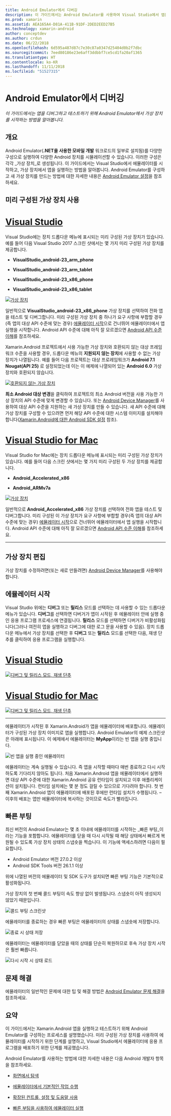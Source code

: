 ```yaml
---
title: Android Emulator에서 디버깅
description: 이 가이드에서는 Android Emulator를 사용하여 Visual Studio에서 앱을 시작하고 디버그하는 방법을 설명합니다.
ms.prod: xamarin
ms.assetid: AEA165A4-D81A-411B-91DF-2DED2EED27B5
ms.technology: xamarin-android
author: conceptdev
ms.author: crdun
ms.date: 06/22/2018
ms.openlocfilehash: 6d595a487d87c7e30c87a0347d25404d0b2f7dbc
ms.sourcegitcommit: 7eed80186e23e6aff3ddbbf7ce5cd1fa20af1365
ms.translationtype: HT
ms.contentlocale: ko-KR
ms.lasthandoff: 11/11/2018
ms.locfileid: "51527315"
---
```

# <a name="debugging-on-the-android-emulator"></a>Android Emulator에서 디버깅

_이 가이드에서는 앱을 디버그하고 테스트하기 위해 Android Emulator에서 가상 장치를 시작하는 방법을 알아봅니다._

## <a name="overview"></a>개요

Android Emulator(**.NET을 사용한 모바일 개발** 워크로드의 일부로 설치됨)를 다양한 구성으로 실행하여 다양한 Android 장치를 시뮬레이션할 수 있습니다. 이러한 구성은 각각 _가상 장치_로 생성됩니다. 이 가이드에서는 Visual Studio에서 에뮬레이터를 시작하고, 가상 장치에서 앱을 실행하는 방법을 알아봅니다. Android Emulator를 구성하고 새 가상 장치를 만드는 방법에 대한 자세한 내용은 [Android Emulator 설정](~/android/get-started/installation/android-emulator/index.md)을 참조하세요.


## <a name="using-a-pre-configured-virtual-device"></a>미리 구성된 가상 장치 사용

# <a name="visual-studiotabwindows"></a>[Visual Studio](#tab/windows)

Visual Studio에는 장치 드롭다운 메뉴에 표시되는 미리 구성된 가상 장치가 있습니다. 예를 들어 다음 Visual Studio 2017 스크린 샷에서는 몇 가지 미리 구성된 가상 장치를 제공합니다.

-   **VisualStudio\_android-23\_arm\_phone**

-   **VisualStudio\_android-23\_arm\_tablet**

-   **VisualStudio\_android-23\_x86\_phone** 

-   **VisualStudio\_android-23\_x86\_tablet** 

[![가상 장치](debug-on-emulator-images/win/01-virtual-devices-sml.png)](debug-on-emulator-images/win/01-virtual-devices.png#lightbox)

일반적으로 **VisualStudio\_android-23\_x86\_phone** 가상 장치를 선택하여 전화 앱을 테스트 및 디버그합니다. 미리 구성된 가상 장치 중 하나가 요구 사항에 부합할 경우(즉 앱의 대상 API 수준에 맞는 경우) [에뮬레이터 시작](#launching)으로 건너뛰어 에뮬레이터에서 앱 실행을 시작합니다. Android API 수준에 대해 아직 잘 모르겠으면 [Android API 수준 이해](~/android/app-fundamentals/android-api-levels.md)를 참조하세요.

Xamarin.Android 프로젝트에서 사용 가능한 가상 장치와 호환되지 않는 대상 프레임워크 수준을 사용할 경우, 드롭다운 메뉴의 **지원되지 않는 장치**에 사용할 수 없는 가상 장치가 나열됩니다. 예를 들어 다음 프로젝트는 대상 프로레임워크가 **Android 7.1 Nougat(API 25)** 로 설정되었는데 이는 이 예제에 나열되어 있는 **Android 6.0** 가상 장치와 호환되지 않습니다.

[![호환되지 않는 가상 장치](debug-on-emulator-images/win/02-incompatible-level-sml.png)](debug-on-emulator-images/win/02-incompatible-level.png#lightbox)

**최소 Android 대상 변경**을 클릭하여 프로젝트의 최소 Android 버전을 사용 가능한 가상 장치의 API 수준에 맞게 변경할 수 있습니다. 또는 [Android Device Manager](~/android/get-started/installation/android-emulator/device-manager.md)를 사용하여 대상 API 수준을 지원하는 새 가상 장치를 만들 수 있습니다.
새 API 수준에 대해 가상 장치를 구성할 수 있으려면 먼저 해당 API 수준에 대한 시스템 이미지를 설치해야 합니다([Xamarin.Android에 대한 Android SDK 설정](~/android/get-started/installation/android-sdk.md) 참조).

# <a name="visual-studio-for-mactabmacos"></a>[Visual Studio for Mac](#tab/macos)

Visual Studio for Mac에는 장치 드롭다운 메뉴에 표시되는 미리 구성된 가상 장치가 있습니다. 예를 들어 다음 스크린 샷에서는 몇 가지 미리 구성된 두 가상 장치를 제공합니다.

-   **Android\_Accelerated\_x86**

-   **Android\_ARMv7a**

[![가상 장치](debug-on-emulator-images/mac/01-virtual-devices-sml.png)](debug-on-emulator-images/mac/01-virtual-devices.png#lightbox)

일반적으로 **Android\_Accelerated\_x86** 가상 장치를 선택하여 전화 앱을 테스트 및 디버그합니다. 미리 구성된 이 가상 장치가 요구 사항에 부합할 경우(즉 앱의 대상 API 수준에 맞는 경우) [에뮬레이터 시작](#launching)으로 건너뛰어 에뮬레이터에서 앱 실행을 시작합니다. Android API 수준에 대해 아직 잘 모르겠으면 [Android API 수준 이해](~/android/app-fundamentals/android-api-levels.md)를 참조하세요.

-----

## <a name="editing-virtual-devices"></a>가상 장치 편집

가상 장치를 수정하려면(또는 새로 만들려면) [Android Device Manager](~/android/get-started/installation/android-emulator/device-manager.md)를 사용해야 합니다.


<a name="launching" />

## <a name="launching-the-emulator"></a>에뮬레이터 시작

Visual Studio 위에는 **디버그** 또는 **릴리스** 모드를 선택하는 데 사용할 수 있는 드롭다운 메뉴가 있습니다. **디버그**를 선택하면 디버거가 앱이 시작된 후 에뮬레이터 안에 실행 중인 응용 프로그램 프로세스에 연결됩니다. **릴리스** 모드를 선택하면 디버거가 비활성화됩니다(그러나 여전히 앱을 실행하고 디버그에 대한 로그 문을 사용할 수 있음). 장치 드롭다운 메뉴에서 가상 장치를 선택한 후 **디버그** 또는 **릴리스** 모드를 선택한 다음, 재생 단추를 클릭하여 응용 프로그램을 실행합니다.

# <a name="visual-studiotabwindows"></a>[Visual Studio](#tab/windows)

[![디버그 및 릴리스 모드, 재생 단추](debug-on-emulator-images/win/17-debug-release-sml.png)](debug-on-emulator-images/win/17-debug-release.png#lightbox)

# <a name="visual-studio-for-mactabmacos"></a>[Visual Studio for Mac](#tab/macos)

[![디버그 및 릴리스 모드, 재생 단추](debug-on-emulator-images/mac/16-debug-release-sml.png)](debug-on-emulator-images/mac/16-debug-release.png#lightbox)

-----

에뮬레이터가 시작된 후 Xamarin.Android가 앱을 에뮬레이터에 배포합니다. 에뮬레이터가 구성된 가상 장치 이미지로 앱을 실행합니다. Android Emulator의 예제 스크린샷은 아래에 표시됩니다. 이 예제에서 에뮬레이터는 **MyApp**이라는 빈 앱을 실행 중입니다.

![빈 앱을 실행 중인 에뮬레이터](debug-on-emulator-images/emulator-running.png)

에뮬레이터는 계속 실행될 수 있습니다. 즉 앱을 시작할 때마다 매번 종료하고 다시 시작하도록 기다리지 않아도 됩니다. 처음 Xamarin.Android 앱을 에뮬레이터에서 실행하면 대상 API 수준에 대한 Xamarin.Android 공유 런타임이 설치되고 이후 애플리케이션이 설치됩니다. 런타임 설치에는 몇 분 정도 걸릴 수 있으므로 기다려야 합니다. 첫 번째 Xamarin.Android 앱이 에뮬레이터에 배포된 후에만 런타임 설치가 수행됩니다. &ndash; 이후의 배포는 앱만 에뮬레이터에 복사하는 것이므로 속도가 빨라집니다.

<a name="quick-boot" />

## <a name="quick-boot"></a>빠른 부팅

최신 버전의 Android Emulator는 몇 초 이내에 에뮬레이터를 시작하는 _빠른 부팅_이라는 기능을 포함합니다. 에뮬레이터를 닫을 때 다시 시작될 때 해당 상태에서 빠르게 복원될 수 있도록 가상 장치 상태의 스냅숏을 찍습니다.
이 기능에 액세스하려면 다음이 필요합니다.

-   Android Emulator 버전 27.0.2 이상
-   Android SDK Tools 버전 26.1.1 이상

위에 나열된 버전의 에뮬레이터 및 SDK 도구가 설치되면 빠른 부팅 기능은 기본적으로 활성화됩니다. 

가상 장치의 첫 번째 콜드 부팅이 속도 향상 없이 발생됩니다. 스냅숏이 아직 생성되지 않았기 때문입니다.

![콜드 부팅 스크린샷](debug-on-emulator-images/cold-boot.png)

에뮬레이터를 종료하는 경우 빠른 부팅은 에뮬레이터의 상태를 스냅숏에 저장합니다.

![종료 시 상태 저장](debug-on-emulator-images/saving-state.png)

에뮬레이터는 에뮬레이터를 닫았을 때의 상태를 단순히 복원하므로 후속 가상 장치 시작은 훨씬 빠릅니다.

![다시 시작 시 상태 로드](debug-on-emulator-images/loading-state.png)


## <a name="troubleshooting"></a>문제 해결

에뮬레이터의 일반적인 문제에 대한 팁 및 해결 방법은 [Android Emulator 문제 해결](~/android/get-started/installation/android-emulator/troubleshooting.md)을 참조하세요.


## <a name="summary"></a>요약

이 가이드에서는 Xamarin.Android 앱을 실행하고 테스트하기 위해 Android Emulator를 구성하는 프로세스를 설명했습니다. 미리 구성된 가상 장치를 사용하여 에뮬레이터를 시작하기 위한 단계를 설명하고, Visual Studio에서 에뮬레이터에 응용 프로그램을 배포하기 위한 단계를 제공했습니다. 

Android Emulator를 사용하는 방법에 대한 자세한 내용은 다음 Android 개발자 항목을 참조하세요.

-   [화면에서 탐색](https://developer.android.com/studio/run/emulator.html#navigate)

-   [에뮬레이터에서 기본적인 작업 수행](https://developer.android.com/studio/run/emulator.html#tasks)

-   [확장된 컨트롤, 설정 및 도움말 사용](https://developer.android.com/studio/run/emulator.html#extended)

-   [빠른 부팅을 사용하여 에뮬레이터 실행](https://developer.android.com/studio/run/emulator#quickboot)
